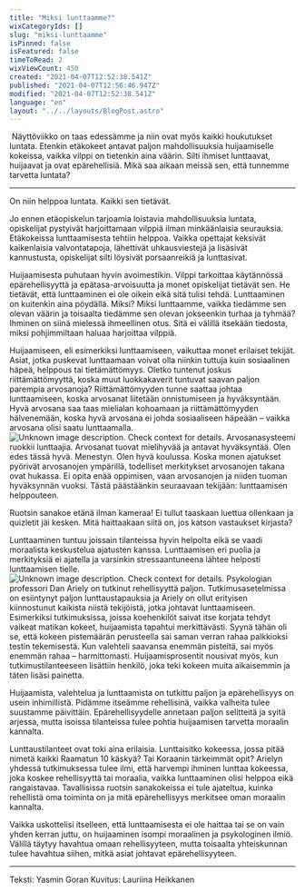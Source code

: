 ```yaml
---
title: "Miksi lunttaamme?"
wixCategoryIds: []
slug: "miksi-lunttaamme"
isPinned: false
isFeatured: false
timeToRead: 2
wixViewCount: 450
created: "2021-04-07T12:52:38.541Z"
published: "2021-04-07T12:56:46.947Z"
modified: "2021-04-07T12:52:38.541Z"
language: "en"
layout: "../../layouts/BlogPost.astro"
---
```

&nbsp;Näyttöviikko on taas edessämme ja niin ovat myös kaikki houkutukset luntata. Etenkin etäkokeet antavat paljon mahdollisuuksia huijaamiselle kokeissa, vaikka vilppi on tietenkin aina väärin. Silti ihmiset lunttaavat, huijaavat ja ovat epärehellisiä. Mikä saa aikaan meissä sen, että tunnemme tarvetta luntata?

---

On niin helppoa luntata. Kaikki sen tietävät.

Jo ennen etäopiskelun tarjoamia loistavia mahdollisuuksia luntata, opiskelijat pystyivät harjoittamaan vilppiä ilman minkäänlaisia seurauksia. Etäkokeissa lunttaamisesta tehtiin helppoa. Vaikka opettajat keksivät kaikenlaisia valvontatapoja, lähettivät uhkausviestejä ja lisäsivät kannustusta, opiskelijat silti löysivät porsaanreikiä ja lunttasivat. 

Huijaamisesta puhutaan hyvin avoimestikin. Vilppi tarkoittaa käytännössä epärehellisyyttä ja epätasa-arvoisuutta ja monet opiskelijat tietävät sen. He tietävät, että lunttaaminen ei ole oikein eikä sitä tulisi tehdä. Lunttaaminen on kuitenkin aina pöydällä. Miksi? Miksi lunttaamme, vaikka tiedämme sen olevan väärin ja toisaalta tiedämme sen olevan jokseenkin turhaa ja tyhmää? Ihminen on siinä mielessä ihmeellinen otus. Sitä ei välillä itsekään tiedosta, miksi pohjimmiltaan haluaa harjoittaa vilppiä. 

Huijaamiseen, eli esimerkiksi lunttaamiseen, vaikuttaa monet erilaiset tekijät. Asiat, jotka puskevat lunttaamaan voivat olla niinkin tuttuja kuin sosiaalinen häpeä, helppous tai tietämättömyys. Oletko tuntenut joskus riittämättömyyttä, koska muut luokkakaverit tuntuvat saavan paljon parempia arvosanoja? Riittämättömyyden tunne saattaa johtaa lunttaamiseen, koska arvosanat liitetään onnistumiseen ja hyväksyntään. Hyvä arvosana saa taas mielialan kohoamaan ja riittämättömyyden hälvenemään, koska hyvä arvosana ei johda sosiaaliseen häpeään – vaikka arvosana olisi saatu lunttaamalla. 
![Unknown image description. Check context for details.](https://static.wixstatic.com/media/18093e_ea407003089e4e14865af840e2ef5c25~mv2.png) <!-- Original name: yasmin_lunttaus1.png -->
Arvosanasysteemi ruokkii lunttaajia. Arvosanat tuovat mielihyvää ja antavat hyväksyntää. Olen edes tässä hyvä. Menestyn. Olen hyvä koulussa. Koska monen ajatukset pyörivät arvosanojen ympärillä, todelliset merkitykset arvosanojen takana ovat hukassa. Ei opita enää oppimisen, vaan arvosanojen ja niiden tuoman hyväksynnän vuoksi. Tästä päästäänkin seuraavaan tekijään: lunttaamisen helppouteen. 

Ruotsin sanakoe etänä ilman kameraa! Ei tullut taaskaan luettua ollenkaan ja quizletit jäi kesken. Mitä haittaakaan siitä on, jos katson vastaukset kirjasta? 

Lunttaaminen tuntuu joissain tilanteissa hyvin helpolta eikä se vaadi moraalista keskustelua ajatusten kanssa. Lunttaamisen eri puolia ja merkityksiä ei ajatella ja varsinkin stressaantuneena lähtee helposti lunttaamisen tielle. 
![Unknown image description. Check context for details.](https://static.wixstatic.com/media/18093e_02d595761c53400f955f210402c355b3~mv2.png) <!-- Original name: yasmin_lunttaus2.png -->
Psykologian professori Dan Ariely on tutkinut rehellisyyttä paljon. Tutkimusasetelmissa on esiintynyt paljon lunttaustapauksia ja Ariely on ollut erityisen kiinnostunut kaikista niistä tekijöistä, jotka johtavat lunttaamiseen. Esimerkiksi tutkimuksissa, joissa koehenkilöt saivat itse korjata tehdyt vaikeat matikan kokeet, huijaamista tapahtui merkittävästi. Syynä tähän oli se, että kokeen pistemäärän perusteella sai saman verran rahaa palkkioksi testin tekemisestä. Kun valehteli saavansa enemmän pisteitä, sai myös enemmän rahaa – harmittomasti. Huijaamisprosentit nousivat myös, kun tutkimustilanteeseen lisättiin henkilö, joka teki kokeen muita aikaisemmin ja täten lisäsi painetta. 

Huijaamista, valehtelua ja lunttaamista on tutkittu paljon ja epärehellisyys on usein inhimillistä. Pidämme itseämme rehellisinä, vaikka valheita tulee suustamme päivittäin. Epärehellisyydelle annetaan paljon selitteitä ja syitä arjessa, mutta isoissa tilanteissa tulee pohtia huijaamisen tarvetta moraalin kannalta. 

Lunttaustilanteet ovat toki aina erilaisia. Lunttaisitko kokeessa, jossa pitää nimetä kaikki Raamatun 10 käskyä? Tai Koraanin tärkeimmät opit? Arielyn yhdessä tutkimuksessa tulee ilmi, että harvempi ihminen lunttaa kokeessa, joka koskee rehellisyyttä tai moraalia, vaikka lunttaaminen olisi helppoa eikä rangaistavaa. Tavallisissa ruotsin sanakokeissa ei tule ajateltua, kuinka rehellistä oma toiminta on ja mitä epärehellisyys merkitsee oman moraalin kannalta. 

Vaikka uskottelisi itselleen, että lunttaamisesta ei ole haittaa tai se on vain yhden kerran juttu, on huijaaminen isompi moraalinen ja psykologinen ilmiö. Välillä täytyy havahtua omaan rehellisyyteen, mutta toisaalta yhteiskunnan tulee havahtua siihen, mitkä asiat johtavat epärehellisyyteen. 

---

Teksti: Yasmin Goran
Kuvitus: Lauriina Heikkanen



